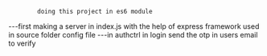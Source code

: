             doing this project in es6 module

---first making a server in index.js with the help of express framework used in source folder config file
---in authctrl in login send the otp in users email to verify